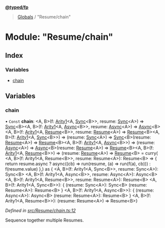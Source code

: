 **[@typed/fp](../README.md)**

> [Globals](../globals.md) / "Resume/chain"

# Module: "Resume/chain"

## Index

### Variables

* [chain](_resume_chain_.md#chain)

## Variables

### chain

• `Const` **chain**: \<A, B>(f: [Arity1](_common_types_.md#arity1)\<A, [Sync](../interfaces/_resume_sync_.sync.md)\<B>>, resume: [Sync](../interfaces/_resume_sync_.sync.md)\<A>) => [Sync](../interfaces/_resume_sync_.sync.md)\<B>\<A, B>(f: [Arity1](_common_types_.md#arity1)\<A, [Async](../interfaces/_resume_async_.async.md)\<B>>, resume: [Async](../interfaces/_resume_async_.async.md)\<A>) => [Async](../interfaces/_resume_async_.async.md)\<B>\<A, B>(f: [Arity1](_common_types_.md#arity1)\<A, [Resume](_resume_resume_.md#resume)\<B>>, resume: [Resume](_resume_resume_.md#resume)\<A>) => [Resume](_resume_resume_.md#resume)\<B>\<A, B>(f: [Arity1](_common_types_.md#arity1)\<A, [Sync](../interfaces/_resume_sync_.sync.md)\<B>>) => (resume: [Sync](../interfaces/_resume_sync_.sync.md)\<A>) => [Sync](../interfaces/_resume_sync_.sync.md)\<B>(resume: [Resume](_resume_resume_.md#resume)\<A>) => [Resume](_resume_resume_.md#resume)\<B>\<A, B>(f: [Arity1](_common_types_.md#arity1)\<A, [Async](../interfaces/_resume_async_.async.md)\<B>>) => (resume: [Async](../interfaces/_resume_async_.async.md)\<A>) => [Async](../interfaces/_resume_async_.async.md)\<B>(resume: [Resume](_resume_resume_.md#resume)\<A>) => [Resume](_resume_resume_.md#resume)\<B>\<A, B>(f: [Arity1](_common_types_.md#arity1)\<A, [Resume](_resume_resume_.md#resume)\<B>>) => (resume: [Resume](_resume_resume_.md#resume)\<A>) => [Resume](_resume_resume_.md#resume)\<B> = curry( \<A, B>(f: Arity1\<A, Resume\<B>>, resume: Resume\<A>): Resume\<B> => { return resume.async ? async((cb) => run(resume, (a) => run(f(a), cb))) : f(resume.value) },) as { \<A, B>(f: Arity1\<A, Sync\<B>>, resume: Sync\<A>): Sync\<B> \<A, B>(f: Arity1\<A, Async\<B>>, resume: Async\<A>): Async\<B> \<A, B>(f: Arity1\<A, Resume\<B>>, resume: Resume\<A>): Resume\<B> \<A, B>(f: Arity1\<A, Sync\<B>>): { (resume: Sync\<A>): Sync\<B> (resume: Resume\<A>): Resume\<B> } \<A, B>(f: Arity1\<A, Async\<B>>): { (resume: Async\<A>): Async\<B> (resume: Resume\<A>): Resume\<B> } \<A, B>(f: Arity1\<A, Resume\<B>>): (resume: Resume\<A>) => Resume\<B>}

*Defined in [src/Resume/chain.ts:12](https://github.com/TylorS/typed-fp/blob/559f273/src/Resume/chain.ts#L12)*

Sequence together multiple Resumes.
